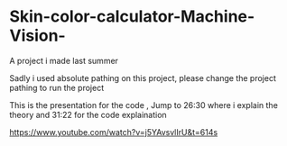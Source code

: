 # Skin-color-calculator-Machine-Vision-
A project i made last summer


Sadly i used absolute pathing on this project, please change the project pathing to run the project

This is the presentation for the code , Jump to 26:30 where i explain the theory and 31:22 for the code explaination

https://www.youtube.com/watch?v=j5YAvsvlIrU&t=614s
